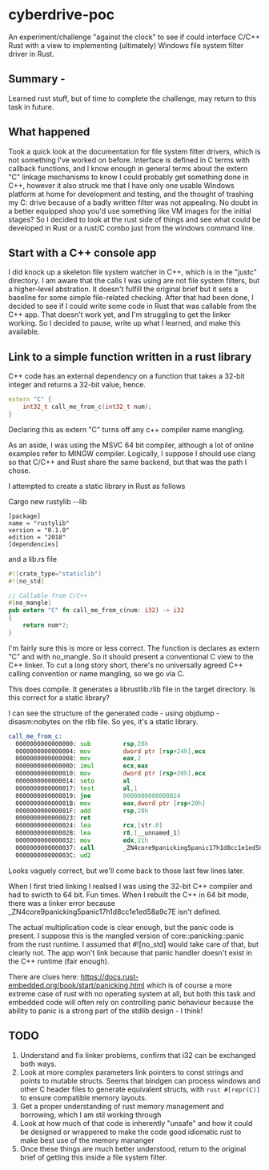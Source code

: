 # cyberdrive-poc

An experiment/challenge "against the clock" to see if could interface C/C++ Rust with a view to implementing (ultimately) Windows file system filter driver in Rust.

## Summary -

Learned rust stuff, but  of time to complete the challenge, may return to this task in future.

## What happened
Took a quick look at the documentation for file system filter drivers, which is not something I've worked on before. Interface is defined in C terms with callback functions, and I know enough in general terms about the extern "C" linkage mechanisms to know I could probably get something done in C++, however it also struck me that I have only one usable Windows platform at home for development and testing, and the thought of trashing my C: drive because of a badly written filter was not appealing. No doubt in a better equipped shop you'd use something like VM images for the initial stages? So I decided to look at the rust side of things and see what could be developed in Rust or a rust/C combo just from the windows command line.

## Start with a C++ console app
I did knock up a skeleton file system watcher in C++, which is in the "justc" directory. I am aware that the calls I was using are not file system filters, but a higher-level abstration. It doesn't fulfill the original brief but it sets a baseline for some simple file-related checking. After that had been done, I decided to see if I could write some code in Rust that was callable from the C++ app. That doesn't work yet, and I'm struggling to get the linker working. So I decided to pause, write up what I learned, and make this available.

## Link to a simple function written in a rust library

C++ code has an external dependency on a function that takes a 32-bit integer and returns a 32-bit value, hence. 

```C++
extern "C" {
    int32_t call_me_from_c(int32_t num);
}
```

Declaring this as extern "C" turns off any c++ compiler name mangling.

As an aside, I was using the MSVC 64 bit compiler, although a lot of online examples refer to MINGW compiler. Logically, I suppose I should use clang so that C/C++ and Rust share the same backend, but that was the path I chose.

I attempted to create a static library in Rust as follows

Cargo new rustylib --lib

```
[package]
name = "rustylib"
version = "0.1.0"
edition = "2018"
[dependencies]
```

and a lib.rs file

```rust
#![crate_type="staticlib"]
#![no_std]

// Callable from C/C++
#[no_mangle]
pub extern "C" fn call_me_from_c(num: i32) -> i32
{
    return num*2;
}
```

I'm fairly sure this is more or less correct. The function is declares as extern "C" and with no_mangle. So it should present a conventional C view to the C++ linker. To cut a long story short, there's no universally agreed C++ calling convention or name mangling, so we go via C.

This does compile. It generates a librustlib.rlib file in the target directory. Is this correct for a static library? 

I can see the structure of the generated code - using objdump -disasm:nobytes on the rlib file. So yes, it's a static library.

```asm
call_me_from_c:
  0000000000000000: sub         rsp,28h
  0000000000000004: mov         dword ptr [rsp+24h],ecx
  0000000000000008: mov         eax,2
  000000000000000D: imul        ecx,eax
  0000000000000010: mov         dword ptr [rsp+20h],ecx
  0000000000000014: seto        al
  0000000000000017: test        al,1
  0000000000000019: jne         0000000000000024
  000000000000001B: mov         eax,dword ptr [rsp+20h]
  000000000000001F: add         rsp,28h
  0000000000000023: ret
  0000000000000024: lea         rcx,[str.0]
  000000000000002B: lea         r8,[__unnamed_1]
  0000000000000032: mov         edx,21h
  0000000000000037: call        _ZN4core9panicking5panic17h1d8cc1e1ed58a9c7E
  000000000000003C: ud2
```
Looks vaguely correct, but we'll come back to those last few lines later.

When I first tried linking I realsed I was using the 32-bit C++ compiler and had to swicth to 64 bit. Fun times. When I rebuilt the C++ in 64 bit mode, there was a linker error because _ZN4core9panicking5panic17h1d8cc1e1ed58a9c7E isn't defined.

The actual multiplication code is clear enough, but the panic code is present. I suppose this is the mangled version of core::panicking::panic from the rust runtime. I assumed that #![no_std] would take care of that, but clearly not. The app won't link because that panic handler doesn't exist in the C++ runtime (fair enough).

There are clues here: https://docs.rust-embedded.org/book/start/panicking.html which is of course a more extreme case of rust with no operating system at all, but both this task and embedded code will often rely on controlling panic behaviour because the ability to panic is a strong part of the stdlib design - I think!

## TODO 

1. Understand and fix linker problems, confirm that i32 can be exchanged both ways.
2. Look at more complex parameters link pointers to const strings and points to mutable structs. Seems that bindgen can process windows and other C header files to generate equivalent structs, with ```rust #[repr(C)] ``` to ensure compatible memory layouts.
3. Get a proper understanding of rust memory management and borrowing, which I am stil working through
4. Look at how much of that code is inherently "unsafe" and how it could be designed or wrappered to make the code good idiomatic rust to make best use of the memory mananger
5. Once these things are much better understood, return to the original brief of getting this inside a file system filter.
